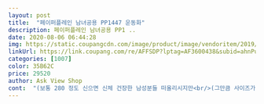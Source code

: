 ```yaml
---
layout: post 
title:  "페이퍼플레인 남녀공용 PP1447 운동화" 
description: 페이퍼플레인 남녀공용 PP1 ..
date: 2020-08-06 06:44:28 
img: https://static.coupangcdn.com/image/product/image/vendoritem/2019/01/29/3652370300/2d8f1168-b7ff-4ddb-8365-2784b34b0d5a.jpg 
linkUrl: https://link.coupang.com/re/AFFSDP?lptag=AF3600438&subid=ahnPublicAsk&pageKey=38046596&itemId=269195357&vendorItemId=3652370300&traceid=V0-113-561bbf210cb7c5ef 
categories: [1007] 
color: 35B62C 
price: 29520 
author: Ask View Shop 
cont:  "(보통 280 정도 신으면 신체 건장한 남성분들 떠올리시지만<br/>(그만큼 사이즈가 작게 나왔다는 거죠)<br/><br/>추가후기<br/>남편후기<br/>12일간 유럽여행을 다녀왔습니다.<br/><br/>2019.<br/>01.<br/>26<br/>2020.<br/> 01.<br/> 23<br/>250mm  이상이신 분들은 작다는 평이 많은것 같아요,<br/>250mm 이하는 정사이즈라는 말씀이 많고<br/>285mm 라고 밑창을 보여주니까 놀라더군요ㅋ<br/>5mm 정도야 좀 커도 신을 때 큰 불편이 없지만<br/><br/>● 사이즈 ●<br/>가볍고 편하다고 이거 신고 다닙니다<br/>경남쪽에 본사를 둔 한국회사이고<br/>구매해 달라네요<br/>그냥 신고 다니는 건 괜찮은데 만만치 않은 몸무게로<br/>그냥 편하게 막신을 싼 운동화로<br/>그래도 가격이 착하니 똑같은 걸로 하나 더<br/>그래도 이번 여행은 이 신발이 열일 했어요.<br/><br/>그러고 보니 가격이 진짜 착하네요<br/>그리고 걷다가 발바닥이 아플까봐 걱정이 돼서<br/>그리고 합리적인 가격이 인기의 비결 같습니다.<br/><br/>근데 발에 땀 많은 남편은 (본인의 발냄새에 대한 변명인지 뭔지) 통풍이 좀 잘 안되는거 같다고 하더군요.<br/><br/>근데 이번 페이퍼플레인 운동화는 발볼도 좁고<br/>깔끔한 디자인과 일정 수준의 품질,<br/>깔창 깔고 신고 싶다고 해서 290 주문했는데<br/>남편거 290  검정색으로 하나 더 구매합니다<br/>남편은 아들거 신어보더니 더 큰 치수로<br/>남편의 원래 발사이즈는 275mm 인데<br/>남편이 발등이 (매우) 높아서 신발끈이 짧은 것 말고는<br/>남편이 신을 막신발을 써칭하던 중,<br/>남편이고 저고 발 큰 사람들로서<br/>남편이랑 저랑 페이퍼플레인 운동화 신고 무사히 잘 다녀왔습니다.<br/><br/>다른 바지에도 어울릴것 같아요.<br/><br/>다른 색 안섞이고 검은색으로만 된 운동화라 선택했어요.<br/><br/>다른 신발도 한켤레씩 챙겨갔더랬는데 필요 없었습니다.<br/><br/>단점 발견  쿠션이 좋은 대신 뒷굽 고무가 쉽게 닳아요<br/>달리면서 눌러주니 못견디는거 같네요<br/>디자인이 괜찮아서 청바지에도 잘 어울리네요<br/>딸래미가 좋아라 합니다<br/>딸은 발볼도 있고 무지외반증도 있어 신발 딱맞는거<br/>딸의 운동화가 닳아서 다시 흰색으로 구매합니다<br/>딸한테 물어봤습니다<br/>못 신는데 편하게 맞는다고 하네요<br/>발볼 발등 넓고도 높고도<br/>발볼이 넓고 발등이 있는 사람은 인터넷으로 신발 주문하는게<br/>발이 아프거나 그런건 하나도 없었어요.<br/><br/>본인은 280mm 신은 줄 알았다며<br/>사달라고 합니다 조만간 남편 후기도 추가로 올리겠습니다<br/>사이즈 290 샀습니다 평소 사이즈는 280입니다<br/>사이즈가 작다는 평이 많아서 285mm 를 선택했어요.<br/><br/>사이즈도 넉넉하겠다, 첨부터 아예 깔창을 빼고<br/>상품평에 한치수 크게 주문하라고 해서 255  샀습니다<br/>서울에도 중랑구와 중구에 매장이 있더라구요<br/>솔직히 디자인은 별루예요.<br/><br/>솔직히 이 운동화랑 아디다스 차이를 잘 모르겠어요<br/>쉽지 않아 댓글을 꼼꼼히 읽어 보는데<br/>스타일도 괜찮습니다<br/>신발은 넉넉히 신어야 신발 변형을 줄이므로<br/>신발은 처음 봤을때 커보였는데요.<br/> 사이즈는 주문한 사이즈대로 딱 맞아요.<br/><br/>신발이 작게 나와서 그렇지만<br/>신어보니 발이 작아보여서 좋아요<br/>신을 때 헐떡거리는게 아닌가 걱정했는데<br/>아들도 사줬습니다 아디다스 275신는데 280 샀습니다<br/>아디다스 250  신는데 여유분으로 신으려고 샀는데<br/>아디다스 사줄까? 엄마 아디다스는 메이커라 좋은거지<br/>안심이 되고  맘이 푸근해지기까지 하네요^^<br/>안좋은 점이 있다면 뭐가 어땠는지 후기 보충하겠습니다.<br/><br/>어쨌거나 원 사이즈보다 10mm씩 크게 주문해서 그런가<br/>여행가서 발 아프면 큰일이잖아요<br/>온라인 싸이트도 있고 오프라인 매장도 있네요.<br/><br/>운동할 때만 신는데 쿠션있어 편하다고 합니다<br/>운동화로 인한 불편함은 못느꼈습니다.<br/><br/>울 남편은 키만 178이지, 웬만한 여자보다 가는 체형입니다)<br/>원래 275신는 사람한테 10mm 나 큰 신발이면<br/>원래 검은색 운동화를 구입하고자 했으므로<br/>웬만한 신발은 275mm 사이즈도 귀한데<br/>이 가격에 이 정도 품질이면 괜찮은 선택인 것 같습니다.<br/><br/>이 상품을 포함한 페이퍼플레인 신발의 상품평을 읽어보니<br/>이 신발 값도 싸고 진짜 편해요 이걸로 다시 사주세요<br/>이건 얼마나 오래신을수 있을지 기대됩니다.<br/><br/>이러다가 페이퍼플레인 홍보대사 되겠네요^^<br/>일단 요즘 보기 드문 Made in Korea 입니다.<br/><br/>일반 방안에서 신어 봤을때, 튼튼하다는 느낌이 들었습니다<br/>작게 나왔다곤 하지만 285mm 라니<br/>저는 구두건 운동화건 늘 280mm 를 사줍니다.<br/><br/>저의 경우, 통풍문제는 못느꼈구요... <br/><br/>전혀요 딱 좋대요.<br/><br/>제가 신는 신발이 얼마못가서 찢어지는경우가 많았는데<br/>제글도 누군가에게 도움이 됐으면 좋겠네요<br/>조카도 이거 샀는데 좋다네요<br/>좀 더 신어보고 여행도 다녀온 후<br/>쿠션있어 편하고 가벼워서  좋답니다<br/>패키지로 다녀오신 분들은 아시겠지만 엄청난 강행군입니다.<br/><br/>페이퍼플레인이라면 사이즈 없어서 낙심할 일은 없겠구나<br/>편하고 좋다고 합니다<br/>편한가 봅니다<br/>편했고요.<br/> 다만 바람이 잘통하는건지는 아직 잘 모르겠어요<br/>평도 좋고 생각보다는 좋은 신발 같아서 구입했습니다.<br/><br/>푹신한 깔창을 새로 구입<br/> -교체해서 신고가서인지<br/>해서 사줬습니다<br/>혹시나 이 운동화 신고가서 발 아프면 아낌없이 버리고 오려고<br/>" 
---
```

